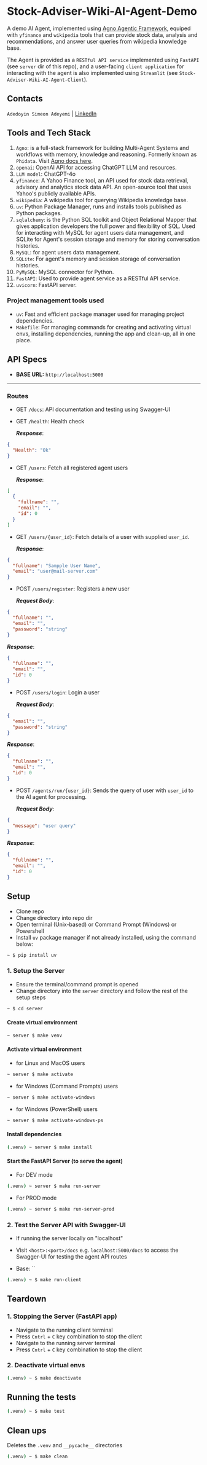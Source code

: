 # Stock-Adviser-Wiki-AI-Agent-Demo

A demo AI Agent, implemented using [Agno Agentic Framework](https://docs.agno.com/), equiped with `yfinance` and `wikipedia` tools that can provide stock data, analysis and recommendations, and answer user queries from wikipedia knowledge base.

The Agent is provided as a `RESTful API service` implemented using `FastAPI` (see `server` dir of this repo), and a user-facing `client application` for interacting with the agent is also implemented using `Streamlit` (see `Stock-Adviser-Wiki-AI-Agent-Client`).

## Contacts

`Adedoyin Simeon Adeyemi` | [LinkedIn](https://www.linkedin.com/in/adedoyin-adeyemi-a7827b160/)

## Tools and Tech Stack

1. `Agno`: is a full-stack framework for building Multi-Agent Systems and workflows with memory, knowledge and reasoning. Formerly known as `Phidata`. Visit [Agno docs here](https://docs.agno.com/introduction).
2. `openai`: OpenAI API for accessing ChatGPT LLM and resources.
3. `LLM model`: ChatGPT-4o
4. `yfinance`: A Yahoo Finance tool, an API used for stock data retrieval, advisory and analytics stock data API. An open-source tool that uses Yahoo's publicly available APIs.
5. `wikipedia`: A wikipedia tool for querying Wikipedia knowledge base.
6. `uv`: Python Package Manager, runs and installs tools published as Python packages.
7. `sqlalchemy`: is the Python SQL toolkit and Object Relational Mapper that gives application developers the full power and flexibility of SQL. Used for interacting with MySQL for agent users data management, and SQLite for Agent's session storage and memory for storing conversation histories.
8. `MySQL`: for agent users data management.
9. `SQLite`: For agent's memory and session storage of conversation histories.
10. `PyMySQL`: MySQL connector for Python.
11. `FastAPI`: Used to provide agent service as a RESTful API service.
12. `uvicorn`: FastAPI server.

### Project management tools used

- `uv`: Fast and efficient package manager used for managing project dependencies.
- `Makefile`: For managing commands for creating and activating virtual envs, installing dependencies, running the app and clean-up, all in one place.

## API Specs

- **BASE URL:** `http://localhost:5000`

---

### Routes

- GET `/docs`: API documentation and testing using Swagger-UI

- GET `/health`: Health check

  **_Response_**:

```json
{
  "Health": "Ok"
}
```

- GET `/users`: Fetch all registered agent users

  **_Response_**:

```json
[
  {
    "fullname": "",
    "email": "",
    "id": 0
  }
]
```

- GET `/users/{user_id}`: Fetch details of a user with supplied `user_id`.

  **_Response_**:

```json
{
  "fullname": "Sampple User Name",
  "email": "user@mail-server.com"
}
```

- POST `/users/register`: Registers a new user

  **_Request Body_**:

```json
{
  "fullname": "",
  "email": "",
  "password": "string"
}
```

**_Response_**:

```json
{
  "fullname": "",
  "email": "",
  "id": 0
}
```

- POST `/users/login`: Login a user

  **_Request Body_**:

```json
{
  "email": "",
  "password": "string"
}
```

**_Response_**:

```json
{
  "fullname": "",
  "email": "",
  "id": 0
}
```

- POST `/agents/run/{user_id}`: Sends the query of user with `user_id` to the AI agent for processing.

  **_Request Body_**:

```json
{
  "message": "user query"
}
```

**_Response_**:

```json
{
  "fullname": "",
  "email": "",
  "id": 0
}
```

## Setup

- Clone repo
- Change directory into repo dir
- Open terminal (Unix-based) or Command Prompt (Windows) or Powershell
- Install `uv` package manager if not already installed, using the command below:

```bash
~ $ pip install uv
```

### 1. Setup the Server

- Ensure the terminal/command prompt is opened
- Change directory into the `server` directory and follow the rest of the setup steps

```bash
~ $ cd server
```

#### Create virtual environment

```bash
~ server $ make venv
```

#### Activate virtual environment

- for Linux and MacOS users

```bash
~ server $ make activate
```

- for Windows (Command Prompts) users

```bash
~ server $ make activate-windows
```

- for Windows (PowerShell) users

```bash
~ server $ make activate-windows-ps
```

#### Install dependencies

```bash
(.venv) ~ server $ make install
```

#### Start the FastAPI Server (to serve the agent)

- For DEV mode

```bash
(.venv) ~ server $ make run-server
```

- For PROD mode

```bash
(.venv) ~ server $ make run-server-prod
```

### 2. Test the Server API with Swagger-UI

- If running the server locally on "localhost"
- Visit `<host>:<port>/docs` e.g. `localhost:5000/docs` to access the Swagger-UI for testing the agent API routes

- Base: ``

```bash
(.venv) ~ $ make run-client
```

## Teardown

### 1. Stopping the Server (FastAPI app)

- Navigate to the running client terminal
- Press `Cntrl` + `C` key combination to stop the client
- Navigate to the running server terminal
- Press `Cntrl` + `C` key combination to stop the client

### 2. Deactivate virtual envs

```bash
(.venv) ~ $ make deactivate
```

## Running the tests

```bash
(.venv) ~ $ make test
```

## Clean ups

Deletes the `.venv` and `__pycache__` directories

```bash
(.venv) ~ $ make clean
```
